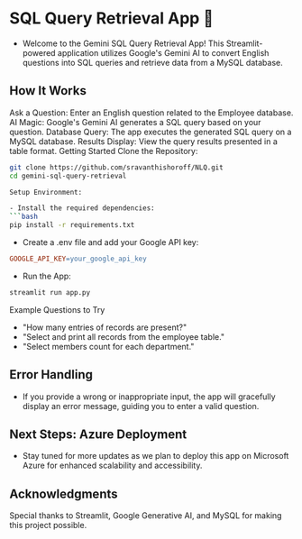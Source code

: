 # SQL Query Retrieval App 🚀
 - Welcome to the Gemini SQL Query Retrieval App! This Streamlit-powered application utilizes Google's Gemini AI to convert English questions into SQL queries and retrieve data from a MySQL database.

## How It Works
Ask a Question: Enter an English question related to the Employee database.
AI Magic: Google's Gemini AI generates a SQL query based on your question.
Database Query: The app executes the generated SQL query on a MySQL database.
Results Display: View the query results presented in a table format.
Getting Started
Clone the Repository:

```bash
git clone https://github.com/sravanthishoroff/NLQ.git
cd gemini-sql-query-retrieval

Setup Environment:

- Install the required dependencies:
```bash
pip install -r requirements.txt
```

- Create a .env file and add your Google API key:
```makefile
GOOGLE_API_KEY=your_google_api_key
```
- Run the App:
```bash
streamlit run app.py
```
 Example Questions to Try
- "How many entries of records are present?"
- "Select and print all records from the employee table."
- "Select members count for each department."
  
## Error Handling
- If you provide a wrong or inappropriate input, the app will gracefully display an error message, guiding you to enter a valid question.

## Next Steps: Azure Deployment
- Stay tuned for more updates as we plan to deploy this app on Microsoft Azure for enhanced scalability and accessibility.

## Acknowledgments
Special thanks to Streamlit, Google Generative AI, and MySQL for making this project possible.
